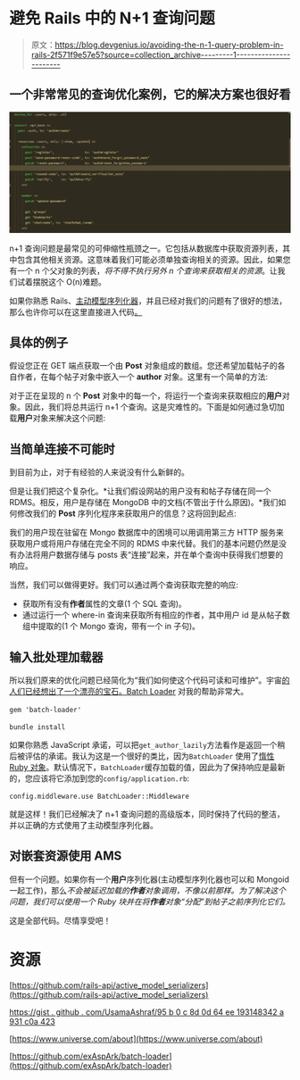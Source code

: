 # 避免 Rails 中的 N+1 查询问题

> 原文：<https://blog.devgenius.io/avoiding-the-n-1-query-problem-in-rails-2f571f9e57e5?source=collection_archive---------1----------------------->

## 一个非常常见的查询优化案例，它的解决方案也很好看

![](img/8f8037e128b0f5eb0ca04ea939cf6753.png)

n+1 查询问题是最常见的可伸缩性瓶颈之一。它包括从数据库中获取资源列表，其中包含其他相关资源。这意味着我们可能必须单独查询相关的资源。因此，如果您有一个 n 个父对象的列表，*将不得不执行另外 n 个查询来获取相关的资源*。让我们试着摆脱这个 O(n)难题。

如果你熟悉 Rails、[主动模型序列化器](https://github.com/rails-api/active_model_serializers)，并且已经对我们的问题有了很好的想法，那么也许你可以在这里直接进入代码[。](https://gist.github.com/UsamaAshraf/95b0c8d0d64ee193148342a931c0a423)

## 具体的例子

假设您正在 GET 端点获取一个由 **Post** 对象组成的数组。您还希望加载帖子的各自作者，在每个帖子对象中嵌入一个 **author** 对象。这里有一个简单的方法:

对于正在呈现的 n 个 **Post** 对象中的每一个，将运行一个查询来获取相应的**用户**对象。因此，我们将总共运行 n+1 个查询。这是灾难性的。下面是如何通过急切加载**用户**对象来解决这个问题:

## 当简单连接不可能时

到目前为止，对于有经验的人来说没有什么新鲜的。

但是让我们把这个复杂化。*让我们假设网站的用户没有和帖子存储在同一个 RDMS。相反，用户是存储在 MongoDB 中的文档(不管出于什么原因)。*我们如何修改我们的 **Post** 序列化程序来获取用户的信息？这将回到起点:

我们的用户现在驻留在 Mongo 数据库中的困境可以用调用第三方 HTTP 服务来获取用户或将用户存储在完全不同的 RDMS 中来代替。我们的基本问题仍然是没有办法将用户数据存储与 posts 表“连接”起来，并在单个查询中获得我们想要的响应。

当然，我们可以做得更好。我们可以通过两个查询获取完整的响应:

*   获取所有没有**作者**属性的文章(1 个 SQL 查询)。
*   通过运行一个 where-in 查询来获取所有相应的作者，其中用户 id 是从帖子数组中提取的(1 个 Mongo 查询，带有一个 in 子句)。

## 输入批处理加载器

所以我们原来的优化问题已经简化为“我们如何使这个代码可读和可维护”。宇宙[的人们已经想出了一个漂亮的宝石。Batch Loader](https://www.universe.com/about) 对我的帮助非常大。

`gem 'batch-loader'`

`bundle install`

如果你熟悉 JavaScript 承诺，可以把`get_author_lazily`方法看作是返回一个稍后被评估的承诺。我认为这是一个很好的类比，因为`BatchLoader` 使用了[惰性 Ruby 对象](https://ruby-doc.org/core-2.4.1/Enumerable.html#method-i-lazy)。默认情况下，`BatchLoader`缓存加载的值，因此为了保持响应是最新的，您应该将它添加到您的`config/application.rb`:

```
config.middleware.use BatchLoader::Middleware
```

就是这样！我们已经解决了 n+1 查询问题的高级版本，同时保持了代码的整洁，并以正确的方式使用了主动模型序列化器。

## 对嵌套资源使用 AMS

但有一个问题。如果你有一个**用户**序列化器(主动模型序列化器也可以和 Mongoid 一起工作)，那么*不会被延迟加载的**作者**对象调用，不像以前那样。为了解决这个问题，我们可以使用一个 Ruby 块并在将**作者**对象“分配”到帖子之前序列化它们。*

这是全部代码。尽情享受吧！

# 资源

[https://github.com/rails-api/active_model_serializers](https://github.com/rails-api/active_model_serializers)

[https://gist . github . com/UsamaAshraf/95 b 0 c 8d 0d 64 ee 193148342 a 931 c0a 423](https://gist.github.com/UsamaAshraf/95b0c8d0d64ee193148342a931c0a423)

[https://www.universe.com/about](https://www.universe.com/about)

[https://github.com/exAspArk/batch-loader](https://github.com/exAspArk/batch-loader)